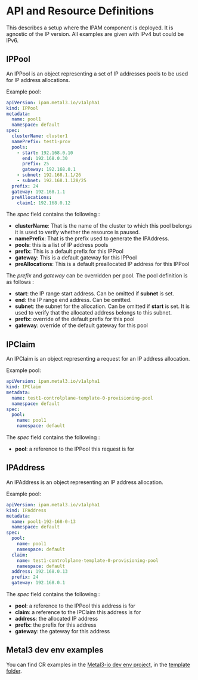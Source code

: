 # API and Resource Definitions

This describes a setup where the IPAM component is deployed. It is agnostic of
the IP version. All examples are given with IPv4 but could be IPv6.

## IPPool

An IPPool is an object representing a set of IP addresses pools to be used for
IP address allocations.

Example pool:

```yaml
apiVersion: ipam.metal3.io/v1alpha1
kind: IPPool
metadata:
  name: pool1
  namespace: default
spec:
  clusterName: cluster1
  namePrefix: test1-prov
  pools:
    - start: 192.168.0.10
      end: 192.168.0.30
      prefix: 25
      gateway: 192.168.0.1
    - subnet: 192.168.1.1/26
    - subnet: 192.168.1.128/25
  prefix: 24
  gateway: 192.168.1.1
  preAllocations:
    claim1: 192.168.0.12
```

The *spec* field contains the following :

* **clusterName**: That is the name of the cluster to which this pool belongs
  it is used to verify whether the resource is paused.
* **namePrefix**: That is the prefix used to generate the IPAddress.
* **pools**: this is a list of IP address pools
* **prefix**: This is a default prefix for this IPPool
* **gateway**: This is a default gateway for this IPPool
* **preAllocations**: This is a default preallocated IP address for this IPPool

The *prefix* and *gateway* can be overridden per pool. The pool definition is
as follows :

* **start**: the IP range start address. Can be omitted if **subnet** is set.
* **end**: the IP range end address. Can be omitted.
* **subnet**: the subnet for the allocation. Can be omitted if **start** is set.
  It is used to verify that the allocated address belongs to this subnet.
* **prefix**: override of the default prefix for this pool
* **gateway**: override of the default gateway for this pool

## IPClaim

An IPClaim is an object representing a request for an IP address allocation.

Example pool:

```yaml
apiVersion: ipam.metal3.io/v1alpha1
kind: IPClaim
metadata:
  name: test1-controlplane-template-0-provisioning-pool
  namespace: default
spec:
  pool:
    name: pool1
    namespace: default
```

The *spec* field contains the following :

* **pool**: a reference to the IPPool this request is for

## IPAddress

An IPAddress is an object representing an IP address allocation.

Example pool:

```yaml
apiVersion: ipam.metal3.io/v1alpha1
kind: IPAddress
metadata:
  name: pool1-192-168-0-13
  namespace: default
spec:
  pool:
    name: pool1
    namespace: default
  claim:
    name: test1-controlplane-template-0-provisioning-pool
    namespace: default
  address: 192.168.0.13
  prefix: 24
  gateway: 192.168.0.1
```

The *spec* field contains the following :

* **pool**: a reference to the IPPool this address is for
* **claim**: a reference to the IPClaim this address is for
* **address**: the allocated IP address
* **prefix**: the prefix for this address
* **gateway**: the gateway for this address

## Metal3 dev env examples

You can find CR examples in the
[Metal3-io dev env project](https://github.com/metal3-io/metal3-dev-env),
in the [template
folder](https://github.com/metal3-io/metal3-dev-env/tree/master/vm-setup/roles/v1aX_integration_test/templates).
